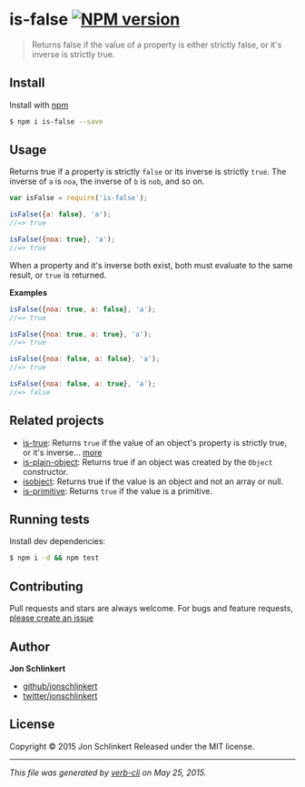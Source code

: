 # is-false [![NPM version](https://badge.fury.io/js/is-false.svg)](http://badge.fury.io/js/is-false)

> Returns false if the value of a property is either strictly false, or it's inverse is strictly true.

## Install

Install with [npm](https://www.npmjs.com/)

```sh
$ npm i is-false --save
```

## Usage

Returns true if a property is strictly `false` or its inverse is strictly `true`. The inverse of `a` is `noa`, the inverse of `b` is `nob`, and so on.

```js
var isFalse = require('is-false');

isFalse({a: false}, 'a');
//=> true

isFalse({noa: true}, 'a');
//=> true
```

When a property and it's inverse both exist, both must evaluate to the same result, or `true` is returned.

**Examples**

```js
isFalse({noa: true, a: false}, 'a');
//=> true

isFalse({noa: true, a: true}, 'a');
//=> true

isFalse({noa: false, a: false}, 'a');
//=> true

isFalse({noa: false, a: true}, 'a');
//=> false
```

## Related projects

* [is-true](https://github.com/jonschlinkert/is-true): Returns `true` if the value of an object's property is strictly true, or it's inverse… [more](https://github.com/jonschlinkert/is-true)
* [is-plain-object](https://github.com/jonschlinkert/is-plain-object): Returns true if an object was created by the `Object` constructor.
* [isobject](https://github.com/jonschlinkert/isobject): Returns true if the value is an object and not an array or null.
* [is-primitive](https://github.com/jonschlinkert/is-primitive): Returns `true` if the value is a primitive.

## Running tests

Install dev dependencies:

```sh
$ npm i -d && npm test
```

## Contributing

Pull requests and stars are always welcome. For bugs and feature requests, [please create an issue](https://github.com/jonschlinkert/is-false/issues/new)

## Author

**Jon Schlinkert**

+ [github/jonschlinkert](https://github.com/jonschlinkert)
+ [twitter/jonschlinkert](http://twitter.com/jonschlinkert)

## License

Copyright © 2015 Jon Schlinkert
Released under the MIT license.

***

_This file was generated by [verb-cli](https://github.com/assemble/verb-cli) on May 25, 2015._